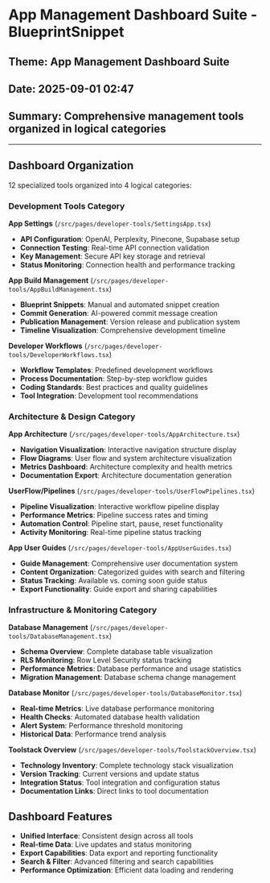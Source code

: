# App Management Dashboard Suite - BlueprintSnippet
## Theme: App Management Dashboard Suite
## Date: 2025-09-01 02:47
## Summary: Comprehensive management tools organized in logical categories

---

## Dashboard Organization
12 specialized tools organized into 4 logical categories:

### Development Tools Category
**App Settings** (`/src/pages/developer-tools/SettingsApp.tsx`)
- **API Configuration**: OpenAI, Perplexity, Pinecone, Supabase setup
- **Connection Testing**: Real-time API connection validation
- **Key Management**: Secure API key storage and retrieval
- **Status Monitoring**: Connection health and performance tracking

**App Build Management** (`/src/pages/developer-tools/AppBuildManagement.tsx`)
- **Blueprint Snippets**: Manual and automated snippet creation
- **Commit Generation**: AI-powered commit message creation
- **Publication Management**: Version release and publication system
- **Timeline Visualization**: Comprehensive development timeline

**Developer Workflows** (`/src/pages/developer-tools/DeveloperWorkflows.tsx`)
- **Workflow Templates**: Predefined development workflows
- **Process Documentation**: Step-by-step workflow guides
- **Coding Standards**: Best practices and quality guidelines
- **Tool Integration**: Development tool recommendations

### Architecture & Design Category
**App Architecture** (`/src/pages/developer-tools/AppArchitecture.tsx`)
- **Navigation Visualization**: Interactive navigation structure display
- **Flow Diagrams**: User flow and system architecture visualization
- **Metrics Dashboard**: Architecture complexity and health metrics
- **Documentation Export**: Architecture documentation generation

**UserFlow/Pipelines** (`/src/pages/developer-tools/UserFlowPipelines.tsx`)
- **Pipeline Visualization**: Interactive workflow pipeline display
- **Performance Metrics**: Pipeline success rates and timing
- **Automation Control**: Pipeline start, pause, reset functionality
- **Activity Monitoring**: Real-time pipeline status tracking

**App User Guides** (`/src/pages/developer-tools/AppUserGuides.tsx`)
- **Guide Management**: Comprehensive user documentation system
- **Content Organization**: Categorized guides with search and filtering
- **Status Tracking**: Available vs. coming soon guide status
- **Export Functionality**: Guide export and sharing capabilities

### Infrastructure & Monitoring Category
**Database Management** (`/src/pages/developer-tools/DatabaseManagement.tsx`)
- **Schema Overview**: Complete database table visualization
- **RLS Monitoring**: Row Level Security status tracking
- **Performance Metrics**: Database performance and usage statistics
- **Migration Management**: Database schema change management

**Database Monitor** (`/src/pages/developer-tools/DatabaseMonitor.tsx`)
- **Real-time Metrics**: Live database performance monitoring
- **Health Checks**: Automated database health validation
- **Alert System**: Performance threshold monitoring
- **Historical Data**: Performance trend analysis

**Toolstack Overview** (`/src/pages/developer-tools/ToolstackOverview.tsx`)
- **Technology Inventory**: Complete technology stack visualization
- **Version Tracking**: Current versions and update status
- **Integration Status**: Tool integration and configuration status
- **Documentation Links**: Direct links to tool documentation

## Dashboard Features
- **Unified Interface**: Consistent design across all tools
- **Real-time Data**: Live updates and status monitoring
- **Export Capabilities**: Data export and reporting functionality
- **Search & Filter**: Advanced filtering and search capabilities
- **Performance Optimization**: Efficient data loading and rendering